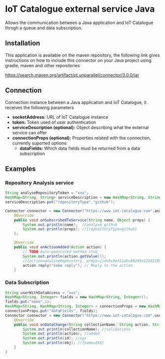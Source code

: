 
# IoT Catalogue external service Java

Allows the communication between a Java application and IoT Catalogue throgh a queue and data subscription.

## Installation

This application is available on the maven repository, the following link gives instructions on how to include this connector on your Java project using gradle, maven and other repositories

https://search.maven.org/artifact/pt.unparallel/connector/3.0.0/jar

## Connection

Connection instance between a Java application and IoT Catalogue, it receives the following parameters

* **socketAddress:** URL of IoT Catalogue instance
* **token:** Token used of user authentication
* **serviceDescription (optional):** Object describing what the external service can offer
* **connectionProps (optional):** Properties related with the connection, currently suported options:
	* **dataFields:** Which data fields must be returned from a data subscription

## Examples

### Repository Analysis service

```java
String analyseRepositoryToken = "xxx";
HashMap<String, String> serviceDescription = new HashMap<String, String>();
serviceDescription.put("repositoryType","github");

Connector connector = new Connector("https://www.iot-catalogue.com",analyseRepositoryToken, serviceDescription){
	@Override
	public void onSubscribedToService(String name, Object props) {
		System.out.println(name);  //analyse github
		System.out.println(props); //{repositoryType=github}
	};

	@Override
	public void onActionAdded(Action action) {
		// TODO Auto-generated method stub
		System.out.println(action.getValue());
		//{action=analyseRepository, props={id=5c9e411abc89249a12102199, url= https://github.com/waveshare/LCD-show, repositoryType=github}, state=added}
		action.reply("some reply"); // Reply to the action
	}

```

### Data Subscription

```java
String userWithDataAccess = "xxx";
HashMap<String, Integer> fields = new HashMap<String, Integer>();
fields.put("name",1);
HashMap<String, HashMap<String, Integer> > connectionProps = new HashMap<String, HashMap<String, Integer> >();
connectionProps.put("dataFields", fields);
Connector connector = new Connector("https://www.iot-catalogue.com",userWithDataAccess, null, connectionProps){
	@Override
	public void onDataChange(String collectionName, String action, String id, Object obj){
		System.out.println(collectionName); //validations
		System.out.println(action); //added
		System.out.println(id); //xyz
		System.out.println(obj); //{name=XXX}
	}
}
```

